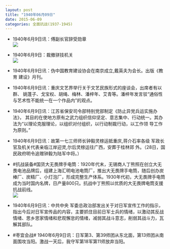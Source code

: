 ```yaml
---
layout: post
title: "1940年06月09日"
date: 2015-06-09
categories: 全面抗战(1937-1945)
---
```


<meta name="referrer" content="no-referrer" />

- 1940年6月9日讯：傅副长官辞受勋章 <br/><img src="https://ww1.sinaimg.cn/large/aca367d8jw1esy6r60famj20cg07574y.jpg" />

- 1940年6月9日：裁撤骈技机关 <br/><img src="https://ww2.sinaimg.cn/large/aca367d8jw1esy50yh1jcj211o0httf7.jpg" />

- 1940年6月9日讯：伪中国教育建设协会在南京成立,戴英夫为会长。出版《教育 建设》月刊。 

- 1940年6月9日讯：重庆文艺界举行关于文艺民族形式的座谈会，出席者有以群、 姚蓬子、戈宝权、胡绳、梅林、潘梓年、艾青等。潘梓年发言驳“通俗性与艺术性不能统一在一个作品内”的观点。  

- 1940年6月9日讯：江苏省保安司令部特别党部制定《防止异党兵运实施办法》， 其目的在使地方原有之武力组织信仰坚定、意志集中、行动统一。其办 法为“以理论克服理论，以组织对付组织，以行动制裁行动，以工作领 导工作为原则。”  

- 1940年6月9日讯：故第一七三师师长钟毅灵榇运抵重庆,蒋介石率各级 军政长官及机关代表亲临江岸迎灵,尔后灵榇运往广西，安葬于桂林郊 外。（28日，国民政府明令追赠钟毅为陆军中将。） 

- #抗战装备#国货大无畏牌手电筒：1920年代末，无锡商人丁熊照在创立大无畏电池品牌后，组建上海汇明电池电筒厂，推出大无畏牌手电筒，随后创办炭棒厂、炭精厂、小灯泡厂，形成完整生产体系。1930年代初，大无畏牌手电筒成为当时国内名牌，日产量800只。抗战中丁熊照以优质的大无畏牌电筒支援抗战前线。 <br/><img src="https://ww2.sinaimg.cn/large/aca367d8jw1esxly611p0j20dc1ju459.jpg" />

- 1940年6月9日讯：中共中央 军委总政治部发出关于对日军宣传工作的指示，指出今后对日军宣传品的内容，主要抓住目前日军士兵的情绪，以激动其反战情绪、思乡思家情绪和悲观懈怠的情绪，减弱其战斗意志，削弱其战斗力，瓦解其部队。 

- #枣宜会战# 1940年6月9日讯：日军第3、第39师团从东北面，第13师团从南面围攻当阳。激战一天后，我守军第18军第11师放弃当阳。 

